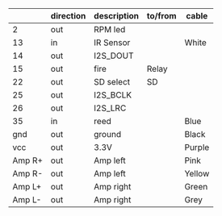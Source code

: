 ||direction|description|to/from|cable|
|-|----|---|----|-|
|2|out|RPM led|||
|13|in|IR Sensor||White|
|14|out|I2S_DOUT|||
|15|out|fire|Relay||
|22|out|SD select|SD||
|25|out|I2S_BCLK|||
|26|out|I2S_LRC|||
|35|in|reed||Blue|
|gnd|out|ground||Black
|vcc|out|3.3V||Purple
|Amp R+|out|Amp left||Pink|
|Amp R-|out|Amp left||Yellow|
|Amp L+|out|Amp right||Green|
|Amp L-|out|Amp right||Grey|